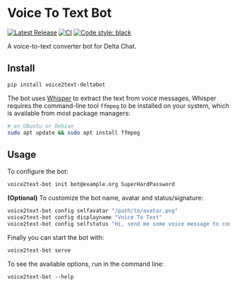 # Voice To Text Bot

[![Latest Release](https://img.shields.io/pypi/v/voice2text-deltabot.svg)](https://pypi.org/project/voice2text-deltabot)
[![CI](https://github.com/deltachat-bot/voice2text_deltabot/actions/workflows/python-ci.yml/badge.svg)](https://github.com/deltachat-bot/voice2text_deltabot/actions/workflows/python-ci.yml)
[![Code style: black](https://img.shields.io/badge/code%20style-black-000000.svg)](https://github.com/psf/black)

A voice-to-text converter bot for Delta Chat.

## Install

```sh
pip install voice2text-deltabot
```

The bot uses [Whisper](https://github.com/openai/whisper) to extract the text from voice messages,
Whisper requires the command-line tool `ffmpeg` to be installed on your system, which is available
from most package managers:

```sh
# on Ubuntu or Debian
sudo apt update && sudo apt install ffmpeg
```

## Usage

To configure the bot:

```sh
voice2text-bot init bot@example.org SuperHardPassword
```

**(Optional)** To customize the bot name, avatar and status/signature:

```sh
voice2text-bot config selfavatar "/path/to/avatar.png"
voice2text-bot config displayname "Voice To Text"
voice2text-bot config selfstatus "Hi, send me some voice message to convert it to text"
```

Finally you can start the bot with:

```sh
voice2text-bot serve
```

To see the available options, run in the command line:

```
voice2text-bot --help
```
